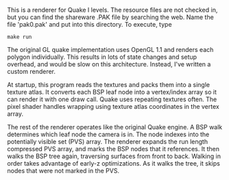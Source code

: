 This is a renderer for Quake I levels. The resource files are not checked in, 
but you can find the shareware .PAK file by searching the web. Name the 
file 'pak0.pak' and put into this directory. To execute, type
 
    make run

The original GL quake implementation uses OpenGL 1.1 and renders each polygon
individually. This results in lots of state changes and setup overhead, and 
would be slow on this architecture. Instead, I've written a custom renderer.

At startup, this program reads the textures and packs them into a single 
texture atlas. It converts each BSP leaf node into a vertex/index array so it 
can render it with one draw call. Quake uses repeating textures often. The 
pixel shader handles wrapping using texture atlas coordinates in the vertex 
array.

The rest of the renderer operates like the original Quake engine. A BSP walk 
determines which leaf node the camera is in. The node indexes into the 
potentially visible set (PVS) array. The renderer expands the run length 
compressed PVS array, and marks the BSP nodes that it references. It then 
walks the BSP tree again, traversing surfaces from front to back. Walking in
order takes advantage of early-z optimizations. As it walks the tree, it skips 
nodes that were not marked in the PVS.

